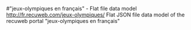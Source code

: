 #"jeux-olympiques en français" - Flat file data model
http://fr.recuweb.com/jeux-olympiques/
Flat JSON file data model of the recuweb portal "jeux-olympiques en français"
